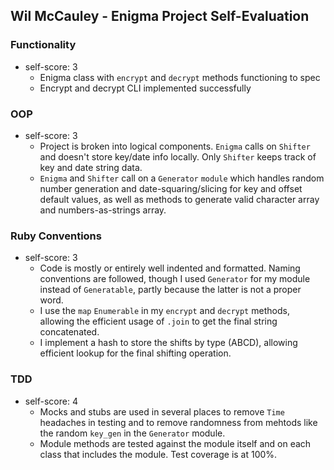 ## Wil McCauley - Enigma Project Self-Evaluation

### Functionality
  * self-score: 3
    * Enigma class with `encrypt` and `decrypt` methods functioning to spec
    * Encrypt and decrypt CLI implemented successfully

### OOP
  * self-score: 3
    * Project is broken into logical components. `Enigma` calls on `Shifter` and doesn't store key/date info locally. Only `Shifter` keeps track of key and date string data.
    * `Enigma` and `Shifter` call on a `Generator` `module` which handles random number generation and date-squaring/slicing for key and offset default values, as well as methods to generate valid character array and numbers-as-strings array.

### Ruby Conventions
  * self-score: 3
    * Code is mostly or entirely well indented and formatted. Naming conventions are followed, though I used `Generator` for my module instead of `Generatable`, partly because the latter is not a proper word.
    * I use the `map` `Enumerable` in my `encrypt` and `decrypt` methods, allowing the efficient usage of `.join` to get the final string concatenated.
    * I implement a hash to store the shifts by type (ABCD), allowing efficient lookup for the final shifting operation.

### TDD
  * self-score: 4
    * Mocks and stubs are used in several places to remove `Time` headaches in testing and to remove randomness from mehtods like the random `key_gen` in the `Generator` module.
    * Module methods are tested against the module itself and on each class that includes the module. Test coverage is at 100%.
